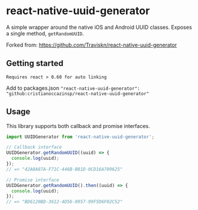 # react-native-uuid-generator

A simple wrapper around the native iOS and Android UUID classes.
Exposes a single method, `getRandomUUID`.

Forked from: https://github.com/Traviskn/react-native-uuid-generator

## Getting started


`Requires react > 0.60 for auto linking`

Add to packages.json
`"react-native-uuid-generator": "github:cristianoccazinsp/react-native-uuid-generator"`


## Usage

This library supports both callback and promise interfaces.

```javascript
import UUIDGenerator from 'react-native-uuid-generator';

// Callback interface
UUIDGenerator.getRandomUUID((uuid) => {
  console.log(uuid);
});
// => "42A8A87A-F71C-446B-B81D-0CD16A709625"

// Promise interface
UUIDGenerator.getRandomUUID().then((uuid) => {
  console.log(uuid);
});
// => "BD6120BD-3612-4D56-8957-99F5D6F02C52"
```

